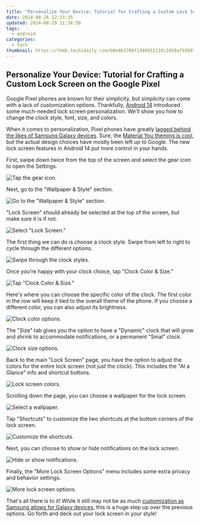 ```yaml
---
title: "Personalize Your Device: Tutorial for Crafting a Custom Lock Screen on the Google Pixel"
date: 2024-08-26 12:33:35
updated: 2024-08-29 11:34:50
tags:
  - android
categories:
  - tech
thumbnail: https://thmb.techidaily.com/b0e0b3709f1348652118c2459af9389796059e0f6579c4e1ae20b05da950739b.jpg
---
```


## Personalize Your Device: Tutorial for Crafting a Custom Lock Screen on the Google Pixel

Google Pixel phones are known for their simplicity, but simplicity can come with a lack of customization options. Thankfully, [Android 14](https://youtube-blog.techidaily.com/24-uniting-subscribers-through-shared-playlists/) introduced some much-needed lock screen personalization. We'll show you how to change the clock style, font, size, and colors.

 When it comes to personalization, Pixel phones have greatly [lagged behind the likes of Samsung Galaxy devices](https://some-skills.techidaily.com/transformative-tools-unveiling-top-6-nft-platforms-for-artists-for-2024/). Sure, the [Material You theming is cool](https://extra-guidance.techidaily.com/plot-craft-guild-bestowed-batch-for-2024/), but the actual design choices have mostly been left up to Google. The new lock screen features in Android 14 put more control in your hands.

 First, swipe down twice from the top of the screen and select the gear icon to open the Settings.

![Tap the gear icon.](https://static1.howtogeekimages.com/wordpress/wp-content/uploads/2023/10/screenshot_20231016-144758.png) 

 Next, go to the "Wallpaper & Style" section.

![Go to the "Wallpaper & Style" section.](https://static1.howtogeekimages.com/wordpress/wp-content/uploads/2023/10/screenshot_20231016-144824.png) 

 "Lock Screen" should already be selected at the top of the screen, but make sure it is if not.

![Select "Lock Screen."](https://static1.howtogeekimages.com/wordpress/wp-content/uploads/2023/10/screenshot_20231016-144903.png) 

 The first thing we can do is choose a clock style. Swipe from left to right to cycle through the different options.

![Swipe through the clock styles.](https://static1.howtogeekimages.com/wordpress/wp-content/uploads/2023/10/screenshot_20231016-145005.png) 

 Once you're happy with your clock choice, tap "Clock Color & Size."

![Tap "Clock Color & Size."](https://static1.howtogeekimages.com/wordpress/wp-content/uploads/2023/10/2023-10-16_15-26-14.png) 

 Here's where you can choose the specific color of the clock. The first color in the row will keep it tied to the overall theme of the phone. If you choose a different color, you can also adjust its brightness.

![Clock color options.](https://static1.howtogeekimages.com/wordpress/wp-content/uploads/2023/10/screenshot_20231016-145145.png) 

 The "Size" tab gives you the option to have a "Dynamic" clock that will grow and shrink to accommodate notifications, or a permanent "Smal" clock.

![Clock size options.](https://static1.howtogeekimages.com/wordpress/wp-content/uploads/2023/10/screenshot_20231016-145224.png) 

 Back to the main "Lock Screen" page, you have the option to adjust the colors for the entire lock screen (not just the clock). This includes the "At a Glance" info and shortcut buttons.

![Lock screen colors.](https://static1.howtogeekimages.com/wordpress/wp-content/uploads/2023/10/screenshot_20231016-145340.png) 

 Scrolling down the page, you can choose a wallpaper for the lock screen.

![Select a wallpaper.](https://static1.howtogeekimages.com/wordpress/wp-content/uploads/2023/10/2023-10-16_15-28-18.png) 

 Tap "Shortcuts" to customize the two shortcuts at the bottom corners of the lock screen.

![Customize the shortcuts.](https://static1.howtogeekimages.com/wordpress/wp-content/uploads/2023/10/screenshot_20231016-152348.png) 

 Next, you can choose to show or hide notifications on the lock screen.

![Hide or show notifications.](https://static1.howtogeekimages.com/wordpress/wp-content/uploads/2023/10/2023-10-16_15-30-27.png) 

 Finally, the "More Lock Screen Options" menu includes some extra privacy and behavior settings.

![More lock screen options.](https://static1.howtogeekimages.com/wordpress/wp-content/uploads/2023/10/screenshot_20231016-145626.png) 

 That's all there is to it! While it still may not be as much [customization as Samsung allows for Galaxy devices](https://hardware-help.techidaily.com/1722962740745-download-drivers-for-canon-mf8500c-printer-compatible-with-windows-7-81-and-10/), this is a huge step up over the previous options. Go forth and deck out your lock screen in your style!

<ins class="adsbygoogle"
     style="display:block"
     data-ad-format="autorelaxed"
     data-ad-client="ca-pub-7571918770474297"
     data-ad-slot="1223367746"></ins>



<ins class="adsbygoogle"
     style="display:block"
     data-ad-client="ca-pub-7571918770474297"
     data-ad-slot="8358498916"
     data-ad-format="auto"
     data-full-width-responsive="true"></ins>
